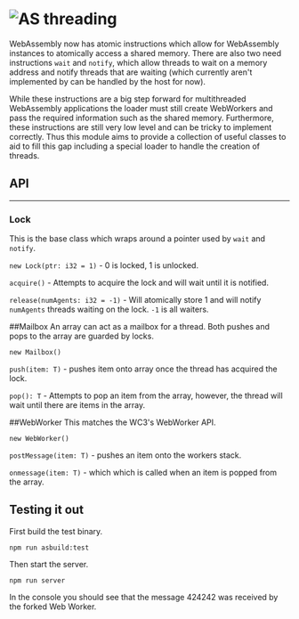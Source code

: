 # ![AS](https://avatars1.githubusercontent.com/u/28916798?s=48) threading

WebAssembly now has atomic instructions which allow for WebAssembly instances to atomically access a shared memory.  There are also two need instructions `wait` and `notify`, which allow threads to wait on a memory address and notify threads that are waiting (which currently aren't implemented by can be handled by the host for now).

While these instructions are a big step forward for multithreaded WebAssembly applications the loader must still create WebWorkers and pass the required information such as the shared memory.  Furthermore, these instructions are still very low level and can be tricky to implement correctly.  Thus this module aims to provide a collection of useful classes to aid to fill this gap including a special loader to handle the creation of threads.

## API
------------

### Lock
This is the base class which wraps around a pointer used by `wait` and `notify`.


`new Lock(ptr: i32 = 1)` - 0 is locked, 1 is unlocked.

`acquire()` - Attempts to acquire the lock and will wait until it is notified.

`release(numAgents: i32 = -1)` - Will atomically store 1 and will notify `numAgents` threads waiting on the lock.  `-1` is all waiters.

##Mailbox<T>
An array can act as a mailbox for a thread.  Both pushes and pops to the array are guarded by locks.

`new Mailbox()`

`push(item: T)` - pushes item onto array once the thread has acquired the lock.

`pop(): T` - Attempts to pop an item from the array, however, the thread will wait until there are items in the array.

##WebWorker<T>
This matches the WC3's WebWorker API.

`new WebWorker()`

`postMessage(item: T)` - pushes an item onto the workers stack.

`onmessage(item: T)` - which which is called when an item is popped from the array.


## Testing it out
First build the test binary.

`npm run asbuild:test`

Then start the server.

`npm run server`

In the console you should see that the message 424242 was received by the forked Web Worker.
